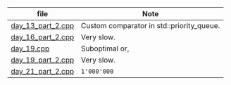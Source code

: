 file|Note
--|--
[day_13_part_2.cpp](day_13_part_2.cpp)|Custom comparator in std::priority_queue.
[day_16_part_2.cpp](day_16_part_2.cpp)|Very slow.
[day_19.cpp](day_19.cpp)|Suboptimal or,
[day_19_part_2.cpp](day_19_part_2.cpp)|Very slow.
[day_21_part_2.cpp](day_21_part_2.cpp)|```1'000'000```
